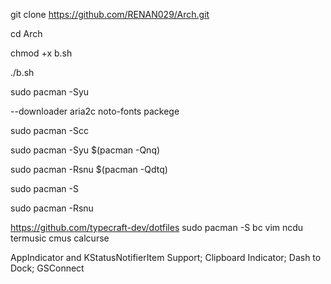 git clone https://github.com/RENAN029/Arch.git

cd Arch

chmod +x b.sh

./b.sh

sudo pacman -Syu 

--downloader aria2c noto-fonts packege

sudo pacman -Scc

sudo pacman -Syu $(pacman -Qnq) 

sudo pacman -Rsnu $(pacman -Qdtq)

sudo pacman -S 

sudo pacman -Rsnu

https://github.com/typecraft-dev/dotfiles sudo pacman -S bc vim ncdu termusic cmus calcurse

AppIndicator and KStatusNotifierItem Support; Clipboard Indicator; Dash to Dock; GSConnect

